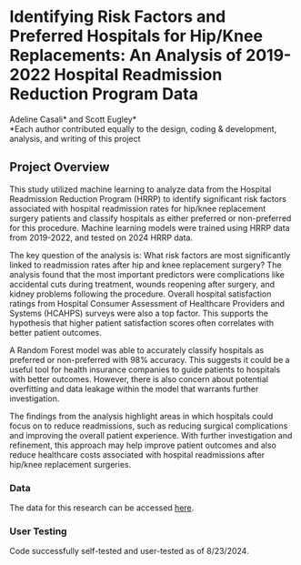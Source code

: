 # Identifying Risk Factors and Preferred Hospitals for Hip/Knee Replacements: An Analysis of 2019-2022 Hospital Readmission Reduction Program Data  
Adeline Casali* and Scott Eugley*  
*Each author contributed equally to the design, coding & development, analysis, and writing of this project


## Project Overview  
This study utilized machine learning to analyze data from the Hospital Readmission Reduction Program (HRRP) to identify significant risk factors associated with hospital readmission rates for hip/knee replacement surgery patients and classify hospitals as either preferred or non-preferred for this procedure. Machine learning models were trained using HRRP data from 2019-2022, and tested on 2024 HRRP data.  

The key question of the analysis is: What risk factors are most significantly linked to readmission rates after hip and knee replacement surgery? The analysis found that the most important predictors were complications like accidental cuts during treatment, wounds reopening after surgery, and kidney problems following the procedure. Overall hospital satisfaction ratings from Hospital Consumer Assessment of Healthcare Providers and Systems (HCAHPS) surveys were also a top factor. This supports the hypothesis that higher patient satisfaction scores often correlates with better patient outcomes.  

A Random Forest model was able to accurately classify hospitals as preferred or non-preferred with 98% accuracy. This suggests it could be a useful tool for health insurance companies to guide patients to hospitals with better outcomes. However, there is also concern about potential overfitting and data leakage within the model that warrants further investigation.  

The findings from the analysis highlight areas in which hospitals could focus on to reduce readmissions, such as reducing surgical complications and improving the overall patient experience. With further investigation and refinement, this approach may help improve patient outcomes and also reduce healthcare costs associated with hospital readmissions after hip/knee replacement surgeries.  

### Data
The data for this research can be accessed [here](https://data.cms.gov/provider-data/topics/hospitals). 

### User Testing
Code successfully self-tested and user-tested as of 8/23/2024. 
